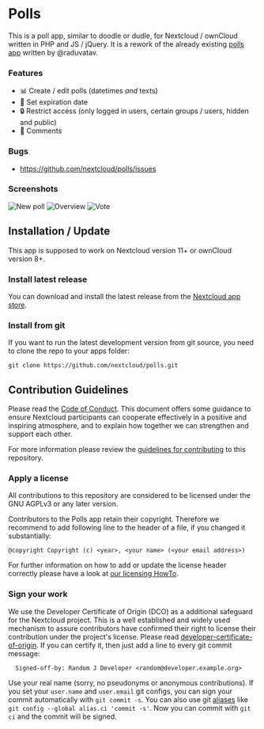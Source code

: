 # Polls

This is a poll app, similar to doodle or dudle, for Nextcloud / ownCloud written in PHP and JS / jQuery.
It is a rework of the already existing [polls app](https://github.com/raduvatav/polls) written by @raduvatav.

### Features

- :bar_chart: Create / edit polls (datetimes _and_ texts)
- :date: Set expiration date
- :lock: Restrict access (only logged in users, certain groups / users, hidden and public)
- :speech_balloon: Comments

### Bugs

- https://github.com/nextcloud/polls/issues

### Screenshots

![New poll](https://github.com/nextcloud/polls/blob/master/screenshots/new-poll.png)
![Overview](https://github.com/nextcloud/polls/blob/master/screenshots/overview.png)
![Vote](https://github.com/nextcloud/polls/blob/master/screenshots/vote.png)

## Installation / Update

This app is supposed to work on Nextcloud version 11+ or ownCloud version 8+.

### Install latest release

You can download and install the latest release from the [Nextcloud app store](https://apps.nextcloud.com/apps/polls).

### Install from git

If you want to run the latest development version from git source, you need to clone the repo to your apps folder:

```
git clone https://github.com/nextcloud/polls.git
```

## Contribution Guidelines

Please read the [Code of Conduct](https://nextcloud.com/community/code-of-conduct/). This document offers some guidance 
to ensure Nextcloud participants can cooperate effectively in a positive and inspiring atmosphere, and to explain how together 
we can strengthen and support each other.

For more information please review the [guidelines for contributing](https://github.com/nextcloud/server/blob/master/CONTRIBUTING.md) to this repository.

### Apply a license

All contributions to this repository are considered to be licensed under
the GNU AGPLv3 or any later version.

Contributors to the Polls app retain their copyright. Therefore we recommend
to add following line to the header of a file, if you changed it substantially:

```
@copyright Copyright (c) <year>, <your name> (<your email address>)
```

For further information on how to add or update the license header correctly please have a look at [our licensing HowTo][applyalicense].

### Sign your work

We use the Developer Certificate of Origin (DCO) as a additional safeguard
for the Nextcloud project. This is a well established and widely used
mechanism to assure contributors have confirmed their right to license
their contribution under the project's license.
Please read [developer-certificate-of-origin][dcofile].
If you can certify it, then just add a line to every git commit message:

````
  Signed-off-by: Random J Developer <random@developer.example.org>
````

Use your real name (sorry, no pseudonyms or anonymous contributions).
If you set your `user.name` and `user.email` git configs, you can sign your
commit automatically with `git commit -s`. You can also use git [aliases](https://git-scm.com/book/tr/v2/Git-Basics-Git-Aliases)
like `git config --global alias.ci 'commit -s'`. Now you can commit with
`git ci` and the commit will be signed.

[dcofile]: https://github.com/nextcloud/server/blob/master/contribute/developer-certificate-of-origin
[applyalicense]: https://github.com/nextcloud/server/blob/master/contribute/HowToApplyALicense.md
